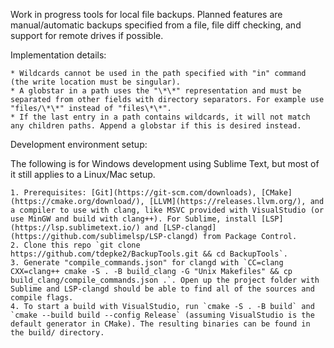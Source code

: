 Work in progress tools for local file backups. Planned features are manual/automatic backups specified from a file, file diff checking, and support for remote drives if possible.

Implementation details:

    * Wildcards cannot be used in the path specified with "in" command (the write location must be singular).
    * A globstar in a path uses the "\*\*" representation and must be separated from other fields with directory separators. For example use "files/\*\*" instead of "files\*\*".
    * If the last entry in a path contains wildcards, it will not match any children paths. Append a globstar if this is desired instead.

Development environment setup:

The following is for Windows development using Sublime Text, but most of it still applies to a Linux/Mac setup.

    1. Prerequisites: [Git](https://git-scm.com/downloads), [CMake](https://cmake.org/download/), [LLVM](https://releases.llvm.org/), and a compiler to use with clang, like MSVC provided with VisualStudio (or use MinGW and build with clang++). For Sublime, install [LSP](https://lsp.sublimetext.io/) and [LSP-clangd](https://github.com/sublimelsp/LSP-clangd) from Package Control.
    2. Clone this repo `git clone https://github.com/tdepke2/BackupTools.git && cd BackupTools`.
    3. Generate "compile_commands.json" for clangd with `CC=clang CXX=clang++ cmake -S . -B build_clang -G "Unix Makefiles" && cp build_clang/compile_commands.json .`. Open up the project folder with Sublime and LSP-clangd should be able to find all of the sources and compile flags.
    4. To start a build with VisualStudio, run `cmake -S . -B build` and `cmake --build build --config Release` (assuming VisualStudio is the default generator in CMake). The resulting binaries can be found in the build/ directory.
